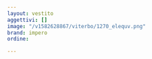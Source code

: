 ```yaml
---
layout: vestito
aggettivi: []
image: "/v1582628867/viterbo/1270_elequv.png"
brand: impero
ordine: 

---
```

